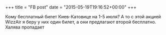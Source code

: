 +++
title = "FB post"
date = "2015-05-19T19:16:52+00:00"
+++

Кому бесплатный билет Киев-Катовице на 1-5 июля? А то с этой акцией WizzAir я беру у них один билет, а они предлагают второй бесплатно. Халява пропадает



